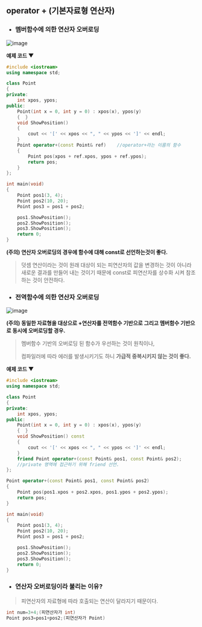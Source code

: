 ## operator + (기본자료형 연산자)

- ### 멤버함수에 의한 연산자 오버로딩

![image](https://user-images.githubusercontent.com/80379900/114144883-c36bfe00-9950-11eb-834b-6fb21765c51c.png)

**예제 코드 ▼**

```C++
#include <iostream>
using namespace std;

class Point
{
private:
	int xpos, ypos;
public:
	Point(int x = 0, int y = 0) : xpos(x), ypos(y)
	{  }
	void ShowPosition()
	{
		cout << '[' << xpos << ", " << ypos << ']' << endl;
	}
	Point operator+(const Point& ref)    //operator+라는 이름의 함수
	{
		Point pos(xpos + ref.xpos, ypos + ref.ypos);
		return pos;
	}
};

int main(void)
{
	Point pos1(3, 4);
	Point pos2(10, 20);
	Point pos3 = pos1 + pos2;

	pos1.ShowPosition();
	pos2.ShowPosition();
	pos3.ShowPosition();
	return 0;
}

```

**(주의) 연산자 오버로딩의 경우에 함수에 대해 const로 선언하는것이 좋다.**
> 덧셈 연산이라는 것이 원래 대상이 되는 피연산자의 값을 변경하는 것이 아니라 새로운 결과를 만들어 내는 것이기 때문에 const로 피연산자를 상수화 시켜 참조하는 것이 안전하다.


- ### 전역함수에 의한 연산자 오버로딩

![image](https://user-images.githubusercontent.com/80379900/114145826-d206e500-9951-11eb-8ff3-753cb1b34afb.png)

**(주의) 동일한 자료형을 대상으로 +연산자를 전역함수 기반으로 그리고 멤버함수 기반으로 동시에 오버로딩할 경우.**
> 멤버함수 기반의 오버로딩 된 함수가 우선하는 것이 원칙이나, 
> 
> 컴파일러에 따라 에러를 발생시키기도 하니 **가급적 중복시키지 않는 것이 좋다.**

**예제 코드 ▼**

```C++
#include <iostream>
using namespace std;

class Point
{
private:
	int xpos, ypos;
public:
	Point(int x = 0, int y = 0) : xpos(x), ypos(y)
	{  }
	void ShowPosition() const
	{
		cout << '[' << xpos << ", " << ypos << ']' << endl;
	}
	friend Point operator+(const Point& pos1, const Point& pos2);
    //private 영역에 접근하기 위해 friend 선언.
};

Point operator+(const Point& pos1, const Point& pos2)
{
	Point pos(pos1.xpos + pos2.xpos, pos1.ypos + pos2.ypos);
	return pos;
}

int main(void)
{
	Point pos1(3, 4);
	Point pos2(10, 20);
	Point pos3 = pos1 + pos2;

	pos1.ShowPosition();
	pos2.ShowPosition();
	pos3.ShowPosition();
	return 0;
}

```

- ### 연산자 오버로딩이라 불리는 이유?
> 피연산자의 자료형에 따라 호출되는 연산이 달라지기 때문이다.
```C++
int num=3+4;(피연산자가 int)
Point pos3=pos1+pos2;(피연산자가 Point)
```

